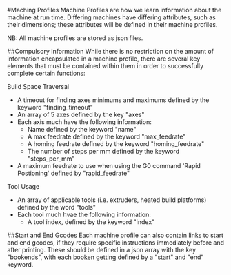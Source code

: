 #Maching Profiles
Machine Profiles are how we learn information about the machine at run time.  Differing machines have differing attributes, such as their dimensions; these attributes will be defined in their machine profiles.

NB: All machine profiles are stored as json files.

##Compulsory Information
While there is no restriction on the amount of information encapsulated in a machine profile, there are several key elements that must be contained within them in order to successfully complete certain functions:

Build Space Traversal
* A timeout for finding axes minimums and maximums defined by the keyword "finding_timeout"
* An array of 5 axes defined by the key "axes"
* Each axis much have the following information:
    * Name defined by the keyword "name"
    * A max feedrate defined by the keyword "max_feedrate"
    * A homing feedrate defined by the keyword "homing_feedrate"
    * The number of steps per mm defined by the keyword "steps_per_mm"
* A maximum feedrate to use when using the G0 command 'Rapid Postioning' defined by "rapid_feedrate"

Tool Usage
* An array of applicable tools (i.e. extruders, heated build platforms) defined by the word "tools"
* Each tool much hvae the following information:
    * A tool index, defined by the keyword "index"

##Start and End Gcodes
Each machine profile can also contain links to start and end gcodes, if they require specific instructions immediately before and after printing.  These should be defined in a json array with the key "bookends", with each booken getting defined by a "start" and "end" keyword.
